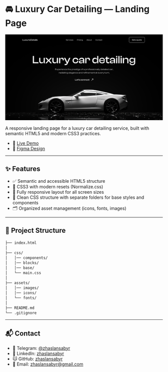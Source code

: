 # 🚘 Luxury Car Detailing — Landing Page

![Landing Page Preview](./assets/images/preview.jpg)

A responsive landing page for a luxury car detailing service, built with semantic HTML5 and modern CSS3 practices.

- 🔗 [Live Demo](https://zhaslansabyr.github.io/luxure-details/)
- 🎨 [Figma Design](https://www.figma.com/design/hOdxd3zRJtasmKT4jUWNFg/LuxureDetails?node-id=0-1&t=jcsYLpcN2IBDPT0Z-1)

---

## ✨ Features

- ✅ Semantic and accessible HTML5 structure
- 🎨 CSS3 with modern resets (Normalize.css)
- 📱 Fully responsive layout for all screen sizes
- 🧹 Clean CSS structure with separate folders for base styles and components
- 🗂️ Organized asset management (icons, fonts, images)

---

## 📁 Project Structure

```
├── index.html
│
├── css/
│   │── components/
│   │── blocks/
│   │── base/
│   └── main.css
│
├── assets/
│   │── images/
│   │── icons/
│   └── fonts/
│
├── README.md
└── .gitignore
```

---

## 📬 Contact

- 📲 Telegram: [@zhaslansabyr](https://t.me/zhaslansabyr)
- 💼 LinkedIn: [zhaslansabyr](https://linkedin.com/in/zhaslansabyr)
- 🐱 GitHub: [zhaslansabyr](https://github.com/zhaslansabyr)
- 📧 Email: [zhaslansabyr@gmail.com](mailto:zhaslansabyr@gmail.com)
